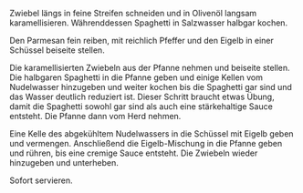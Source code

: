 Zwiebel längs in feine Streifen schneiden und in Olivenöl langsam karamellisieren.
Währenddessen Spaghetti in Salzwasser halbgar kochen.

Den Parmesan fein reiben, mit reichlich Pfeffer und den Eigelb in einer Schüssel beiseite stellen.

Die karamellisierten Zwiebeln aus der Pfanne nehmen und beiseite stellen. Die halbgaren Spaghetti in die Pfanne geben und einige Kellen vom Nudelwasser hinzugeben und weiter kochen bis die Spaghetti gar sind und das Wasser deutlich reduziert ist. Dieser Schritt braucht etwas Übung, damit die Spaghetti sowohl gar sind als auch eine stärkehaltige Sauce entsteht. Die Pfanne dann vom Herd nehmen.

Eine Kelle des abgekühltem Nudelwassers in die Schüssel mit Eigelb geben und vermengen. Anschließend die Eigelb-Mischung in die Pfanne geben und rühren, bis eine cremige Sauce entsteht. Die Zwiebeln wieder hinzugeben und unterheben.

Sofort servieren.
